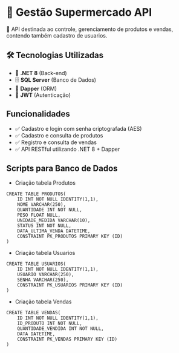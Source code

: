 # 🚀 Gestão Supermercado API

📖 API destinada ao controle, gerenciamento de produtos e vendas, contendo também cadastro de usuarios.

## 🛠️ Tecnologias Utilizadas

- 🔵 **.NET 8** (Back-end)
- 🗄️ **SQL Server** (Banco de Dados)
- 🔗 **Dapper** (ORM)
- 🔐 **JWT** (Autenticação)

## Funcionalidades
- ✅ Cadastro e login com senha criptografada (AES)
- ✅ Cadastro e consulta de produtos
- ✅ Registro e consulta de vendas
- ✅ API RESTful utilizando .NET 8 + Dapper

## Scripts para Banco de Dados

- Criação tabela Produtos
  
```
CREATE TABLE PRODUTOS(
    ID INT NOT NULL IDENTITY(1,1),
    NOME VARCHAR(250),
    QUANTIDADE INT NOT NULL,
    PESO FLOAT NULL,
    UNIDADE_MEDIDA VARCHAR(10),
    STATUS INT NOT NULL,
    DATA_ULTIMA_VENDA DATETIME,
    CONSTRAINT PK_PRODUTOS PRIMARY KEY (ID)
)

```

- Criação tabela Usuarios

```
CREATE TABLE USUARIOS(
    ID INT NOT NULL IDENTITY(1,1),
    USUARIO VARCHAR(250),
    SENHA VARCHAR(250),
    CONSTRAINT PK_USUARIOS PRIMARY KEY (ID)
)

```

- Criação tabela Vendas

```
CREATE TABLE VENDAS(
    ID INT NOT NULL IDENTITY(1,1),
    ID_PRODUTO INT NOT NULL,
    QUANTIDADE_VENDIDA INT NOT NULL,
    DATA DATETIME,
    CONSTRAINT PK_VENDAS PRIMARY KEY (ID)
)
```
